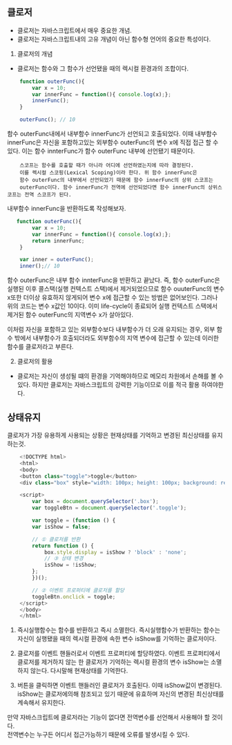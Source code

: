 ## 클로저

- 클로저는 자바스크립트에서 매우 중요한 개념.    
- 클로저는 자바스크립트내의 고유 개념이 아닌 함수형 언어의 중요한 특성이다.

1. 클로저의 개념
- 클로저는 함수와 그 함수가 선언됐을 때의 렉시컬 환경과의 조합이다.

```javascript
    function outerFunc(){
        var x = 10;
        var innerFunc = function(){ console.log(x);};
        innerFunc();
    }

    outerFunc(); // 10
```

함수 outerFunc내에서 내부함수 innerFunc가 선언되고 호출되었다. 이때 내부함수 innerFunc은 자신을 포함하고있는 외부함수 outerFunc의 변수 x에 직접 접근 할 수 있다. 이는 함수 innterFunc가 함수 outerFunc 내부에 선언됐기 때문이다.


```
    스코프는 함수를 호출할 때가 아니라 어디에 선언하였는지에 따라 결정된다.   
    이를 렉시컬 스코핑(Lexical Scoping)이라 한다. 위 함수 innerFunc은   
    함수 outerFunc의 내부에서 선언되었기 때문에 함수 innerFunc의 상위 스코프는
    outerFunc이다. 함수 innerFunc가 전역에 선언되었다면 함수 innerFunc의 상위스코프는 전역 스코프가 된다.
```


내부함수 innerFunc을 반환하도록 작성해보자.

```javascript
   function outerFunc(){
        var x = 10;
        var innerFunc = function(){ console.log(x);};
        return innerFunc;
    }

    var inner = outerFunc();
    inner();// 10

```


함수 outerFunc은 내부 함수 innterFunc을 반환하고 끝났다.   즉, 함수 outerFunc은 실행된 이후 콜스택(실행 컨텍스트 스택)에서 제거되었으므로 함수 ouuterFunc의 변수 x또한 더이상    유효하지 않게되어 변수 x에 접근할 수 있는 방법은 없어보인다.   그러나 위의 코드는 변수 x값인 10이다. 이미 life-cycle이 종료되어 실행 컨텍스트 스택에서 제거된 함수 outerFunc의 지역변수 x가 살아있다.


이처럼 자신을 포함하고 있는 외부함수보다 내부함수가 더 오래 유지되는 경우, 외부 함수 밖에서 내부함수가 호출되더라도 외부함수의 지역 변수에 접근할 수 있는데 이러한 함수를 클로저라고 부른다.



2. 클로저의 활용

- 클로저는 자신이 생성될 떄의 환경을 기억해야하므로 메모리 차원에서 손해를 볼 수 있다. 하지만 클로저는 자바스크립트의 강력한 기능이므로 이를 적극 활용 하여야한다.

## 상태유지

클로저가 가장 유용하게 사용되는 상황은 현재상태를 기억하고 변경된 최신상태를 유지하는것.


```javascript
    <!DOCTYPE html>
    <html>
    <body>
    <button class="toggle">toggle</button>
    <div class="box" style="width: 100px; height: 100px; background: red;"></div>

    <script>
        var box = document.querySelector('.box');
        var toggleBtn = document.querySelector('.toggle');

        var toggle = (function () {
        var isShow = false;

        // ① 클로저를 반환
        return function () {
            box.style.display = isShow ? 'block' : 'none';
            // ③ 상태 변경
            isShow = !isShow;
        };
        })();

        // ② 이벤트 프로퍼티에 클로저를 할당
        toggleBtn.onclick = toggle;
    </script>
    </body>
    </html>
```


1. 즉시실행함수는 함수를 반환하고 즉시 소멸한다. 즉시실행함수가 반환하는 함수는 자신이 실행됐을 때의 렉시컬 환경에 속한 변수 isShow를 기억하는 클로저이다.

2. 클로저를 이벤트 핸들러로서 이벤트 프로퍼티에 할당하였다. 이벤트 프로퍼티에서 클로저를 제거하지 않는 한 클로저가 기억하는 렉시컬 환경의 변수 isShow는 소멸하지 않는다. 다시말해 현재상태를 기억한다.

3. 버튼을 클릭하면 이벤트 핸들러인 클로저가 호출된다. 이때 isShow값이 변경된다. isShow는 클로저에의해 참조되고 있기 때문에 유효하며 자신의 변경된 최신상태를 계속해서 유지한다. 


만약 자바스크립트에 클로저라는 기능이 없다면 전역변수를 선언해서 사용해야 할 것이다.    
전역변수는 누구든 어디서 접근가능하기 때문에 오류를 발생시킬 수 있다.
